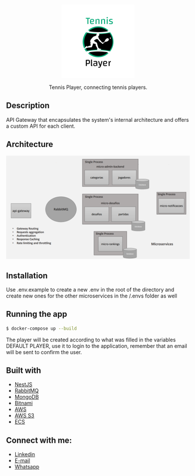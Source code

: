 <p align="center">
  <a href="http://nestjs.com/" target="blank"><img src="https://github.com/alessandroprudencio/TP-Api-Gateway/blob/develop/src/assets/logo.png" width="200" alt="Nest Logo" /></a>
</p>

[circleci-image]: https://img.shields.io/circleci/build/github/nestjs/nest/master?token=abc123def456
[circleci-url]: https://circleci.com/gh/nestjs/nest

<p align="center">Tennis Player, connecting tennis players.</p>

## Description

API Gateway that encapsulates the system's internal architecture and offers a custom API for each client.

## Architecture

<img src="https://github.com/alessandroprudencio/TP-Api-Gateway/blob/develop/src/assets/microsservice-architeture.png" width="1220" alt="Architecture img" />

## Installation

Use .env.example to create a new .env in the root of the directory and create new ones for the other microservices in the /.envs folder as well

## Running the app

```bash
$ docker-compose up --build
```

The player will be created according to what was filled in the variables ​​DEFAULT PLAYER, use it to login to the application, remember that an email will be sent to confirm the user.

## Built with

- [NestJS](https://nestjs.com/)
- [RabbitMQ](https://www.rabbitmq.com/)
- [MongoDB](https://www.mongodb.com/)
- [Bitnami](https://bitnami.com/)
- [AWS](https://aws.amazon.com/)
- [AWS S3](https://aws.amazon.com/s3)
- [ECS](https://aws.amazon.com/ecs)

## Connect with me:

- [Linkedin](https://www.linkedin.com/in/alessandro-prudencio/)
- [E-mail](mailto:alessandroconectado@gmail.com)
- [Whatsapp](https://api.whatsapp.com/send?phone=5567992696705&text=Ol%C3%A1%20alessandro%2C%20%20vi%20seu%20perfil%20no%20github!)
